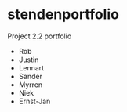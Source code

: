 # stendenportfolio
Project 2.2 portfolio
- Rob
- Justin
- Lennart
- Sander
- Myrren
- Niek
- Ernst-Jan
